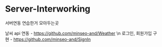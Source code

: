 # Server-Interworking
서버연동 연습한거 모아두는곳

날씨 api 연동 - https://github.com/minseo-and/Weather \n
로그인, 회원가입 구현 - https://github.com/minseo-and/SignIn

